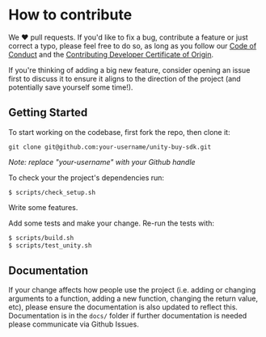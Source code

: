 # How to contribute
We ❤️ pull requests. If you'd like to fix a bug, contribute a feature or
just correct a typo, please feel free to do so, as long as you follow
our [Code of Conduct](https://github.com/Shopify/unity-buy-sdk/blob/master/CODE_OF_CONDUCT.md)
and the [Contributing Developer Certificate of Origin](https://github.com/Shopify/unity-buy-sdk/blob/master/CONTRIBUTING_DEVELOPER_CERTIFICATE_OF_ORIGIN.txt).

If you're thinking of adding a big new feature, consider opening an
issue first to discuss it to ensure it aligns to the direction of the
project (and potentially save yourself some time!).

## Getting Started
To start working on the codebase, first fork the repo, then clone it:
```
git clone git@github.com:your-username/unity-buy-sdk.git
```
*Note: replace "your-username" with your Github handle*

To check your the project's dependencies run:
```
$ scripts/check_setup.sh
```

Write some features.

Add some tests and make your change. Re-run the tests with:
```bash
$ scripts/build.sh
$ scripts/test_unity.sh
```

## Documentation
If your change affects how people use the project (i.e. adding or changing arguments to a function, adding a new function, 
changing the return value, etc), please ensure the documentation is also updated to reflect this. Documentation is in the `docs/` folder
if further documentation is needed please communicate via Github Issues.
